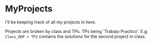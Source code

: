 # MyProjects
I'll be keeping track of all my projects in here.

Projects are broken by class and TPs. TPs being 'Trabajo Practico'. E.g: `Class_OOP > TP2` contains the solutions for the second project in class.
